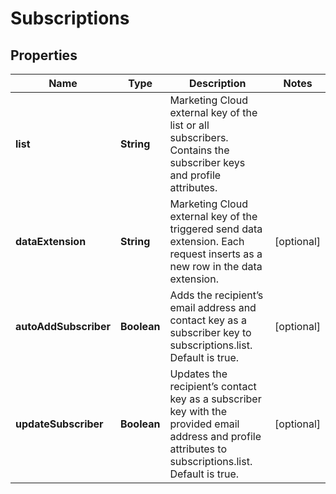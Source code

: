 
# Subscriptions

## Properties
Name | Type | Description | Notes
------------ | ------------- | ------------- | -------------
**list** | **String** | Marketing Cloud external key of the list or all subscribers. Contains the subscriber keys and profile attributes. | 
**dataExtension** | **String** | Marketing Cloud external key of the triggered send data extension. Each request inserts as a new row in the data extension. |  [optional]
**autoAddSubscriber** | **Boolean** | Adds the recipient’s email address and contact key as a subscriber key to subscriptions.list. Default is true. |  [optional]
**updateSubscriber** | **Boolean** | Updates the recipient’s contact key as a subscriber key with the provided email address and profile attributes to subscriptions.list. Default is true. |  [optional]



